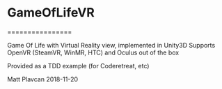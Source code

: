 # GameOfLifeVR
================

Game Of Life with Virtual Reality view, implemented in Unity3D
Supports OpenVR (SteamVR, WinMR, HTC) and Oculus out of the box 

Provided as a TDD example (for Coderetreat, etc)

Matt Plavcan
2018-11-20  

